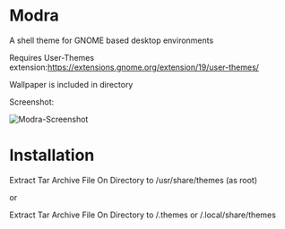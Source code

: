 # Modra  
A shell theme for GNOME based desktop environments

Requires User-Themes extension:https://extensions.gnome.org/extension/19/user-themes/

Wallpaper is included in directory

Screenshot:

![Modra-Screenshot](https://user-images.githubusercontent.com/88061514/209747893-d250f7aa-e8a7-437f-bd95-f00b0f264dca.png)

# Installation
 Extract Tar Archive File On Directory to /usr/share/themes (as root)
 
 or
 
 Extract Tar Archive File On Directory to /.themes or /.local/share/themes
